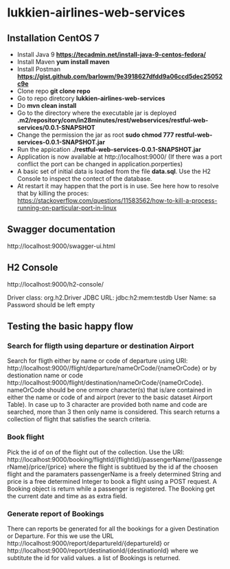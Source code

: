 
# lukkien-airlines-web-services



## Installation CentOS 7


* Install Java 9  **https://tecadmin.net/install-java-9-centos-fedora/**
* Install Maven  **yum install maven**
* Install Postman **https://gist.github.com/barlowm/9e3918627dfdd9a06ccd5dec25052c9e**
* Clone repo **git clone repo**
* Go to repo diretcory **lukkien-airlines-web-services**
* Do **mvn clean install**
* Go to the directory where the executable jar is deployed **.m2/repository/com/in28minutes/rest/webservices/restful-web-services/0.0.1-SNAPSHOT**
* Change the permission the jar as root  **sudo chmod  777 restful-web-services-0.0.1-SNAPSHOT.jar**
* Run the appication   **./restful-web-services-0.0.1-SNAPSHOT.jar**
* Application is now available at http://localhost:9000/  (If there was a port conflict the port can be changed in application.porperties)
* A basic set of initial data is loaded from the file **data.sql**. Use the H2 Console to inspect the contect of the database.
* At restart it may happen that the port is in use. See here how to resolve that by killing the proces: https://stackoverflow.com/questions/11583562/how-to-kill-a-process-running-on-particular-port-in-linux




## Swagger documentation
http://localhost:9000/swagger-ui.html

## H2 Console
http://localhost:9000/h2-console/

Driver class: org.h2.Driver
JDBC URL: jdbc:h2:mem:testdb
User Name: sa
Password should be left empty




## Testing the basic happy flow

### Search for fligth using departure or destination Airport 
Search for fligth either by name or code of departure using URI: http://localhost:9000//flight/departure/nameOrCode/{nameOrCode} 
or by destionation name or code http://localhost:9000/flight/destination/nameOrCode/{nameOrCode}. nameOrCode should be one ormore character(s) that is/are contained in either the name or code of and airport (rever to the basic dataset Airport Table). In case up to 3 character are provided both name and code are searched, more than 3 then only name is considered. This search returns a collection of flight that satisfies the search criteria.

### Book flight
Pick the id of on of the flight out of the collection. Use the URI: http://localhost:9000/booking/flightId/{flightId}/passengerName/{passengerName}/price/{price} where the flight is subtitued by the id af the choosen flight and the
paramaters passengerName is a freely determined String and price is a free determined Integer to book a flight using a POST request. A Booking object is return while a passenger is registered. The Booking get the current date and time as as extra field.

### Generate report of Bookings

There can reports be generated for all the bookings for a given Destination or Departure. For this we use the URL http://localhost:9000/report/departureId/{departureId}   or http://localhost:9000/report/destinationId/{destinationId} where we subtitute the id for valid values. a list of Bookings is returned.
